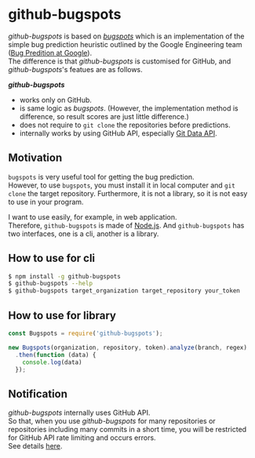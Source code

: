 # github-bugspots
*github-bugspots* is based on *[bugspots](https://github.com/igrigorik/bugspots)* which is an implementation of the simple bug prediction heuristic outlined by the Google Engineering team ([Bug Predition at Google](http://google-engtools.blogspot.com/2011/12/bug-prediction-at-google.html)).  
The difference is that *github-bugspots* is customised for GitHub, and *github-bugspots*'s featues are as follows. 

***github-bugspots***
* works only on GitHub.
* is same logic as *bugspots*. (However, the implementation method is difference, so result scores are just little difference.)
* does not require to `git clone` the repositories before predictions.
* internally works by using GitHub API, especially [Git Data API](https://developer.github.com/v3/git/).
 
## Motivation
`bugspots` is very useful tool for getting the bug prediction.  
However, to use `bugspots`, you must install it in local computer and `git clone` the target repository.
Furthermore, it is not a library, so it is not easy to use in your program. 

I want to use easily, for example, in web application.  
Therefore, `github-bugspots` is made of [Node.js](https://nodejs.org/). And `github-bugspots` has two interfaces, one is a cli, another is a library.    

## How to use for cli
```bash
$ npm install -g github-bugspots
$ github-bugspots --help
$ github-bugspots target_organization target_repository your_token
```

## How to use for library
```javascript
const Bugspots = require('github-bugspots');

new Bugspots(organization, repository, token).analyze(branch, regex)
  .then(function (data) {
    console.log(data)
  });
```
## Notification

*github-bugspots* internally uses GitHub API.  
So that, when you use *github-bugspots* for many repositories or repositories including many commits in a short time, you will be restricted for GitHub API rate limiting and occurs errors.  
See details [here](https://developer.github.com/v3/#rate-limiting).
